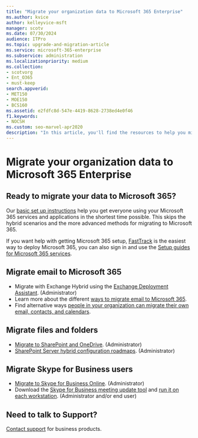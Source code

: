 ```yaml
---
title: "Migrate your organization data to Microsoft 365 Enterprise"
ms.author: kvice
author: kelleyvice-msft
manager: scotv
ms.date: 07/30/2024
audience: ITPro
ms.topic: upgrade-and-migration-article
ms.service: microsoft-365-enterprise
ms.subservice: administration
ms.localizationpriority: medium
ms.collection: 
- scotvorg
- Ent_O365
- must-keep
search.appverid:
- MET150
- MOE150
- BCS160
ms.assetid: e2fdfc8d-547e-4419-8628-2738ed4e0f46
f1.keywords:
- NOCSH
ms.custom: seo-marvel-apr2020
description: "In this article, you'll find the resources to help you migrate your organization data to Microsoft 365."
---
```


# Migrate your organization data to Microsoft 365 Enterprise

## Ready to migrate your data to Microsoft 365?

Our [basic set up instructions](https://support.office.com/article/Set-up-Office-365-for-business-6a3a29a0-e616-4713-99d1-15eda62d04fa) help you get everyone using your Microsoft 365 services and applications in the shortest time possible. This skips the hybrid scenarios and the more advanced methods for migrating to Microsoft 365.
  
If you want help with getting Microsoft 365 setup, [FastTrack](https://fasttrack.microsoft.com/office) is the easiest way to deploy Microsoft 365, you can also sign in and use the [Setup guides for Microsoft 365 services](setup-guides-for-microsoft-365.md).

## Migrate email to Microsoft 365

- Migrate with Exchange Hybrid using the [Exchange Deployment Assistant](https://technet.microsoft.com/exdeploy2013). (Administrator)
- Learn more about the different [ways to migrate email to Microsoft 365](https://support.office.com/article/Ways-to-migrate-multiple-email-accounts-to-Office-365-0a4913fe-60fb-498f-9155-a86516418842).
- Find alternative ways [people in your organization can migrate their own email, contacts, and calendars](https://support.office.com/article/Migrate-email-and-contacts-to-Office-365-for-business-a3e3bddb-582e-4133-8670-e61b9f58627e).

## Migrate files and folders

- [Migrate to SharePoint and OneDrive](/sharepointmigration/migrate-to-sharepoint-online). (Administrator)
- [SharePoint Server hybrid configuration roadmaps](/SharePoint/hybrid/configuration-roadmaps). (Administrator)

## Migrate Skype for Business users

- [Migrate to Skype for Business Online](/SkypeForBusiness/hybrid/move-users-between-on-premises-and-cloud?bc=%2fSkypeForBusiness%2fbreadcrumb%2ftoc.json&toc=%2fSkypeForBusiness%2ftoc.json). (Administrator)
- Download the [Skype for Business meeting update tool](https://www.microsoft.com/download/details.aspx?id=51659) and [run it on each workstation](https://support.office.com/article/Meeting-Update-Tool-for-Skype-for-Business-and-Lync-2b525fe6-ed0f-4331-b533-c31546fcf4d4). (Administrator and/or end user)
  
## Need to talk to Support?

[Contact support](https://support.office.com/article/32a17ca7-6fa0-4870-8a8d-e25ba4ccfd4b) for business products.
